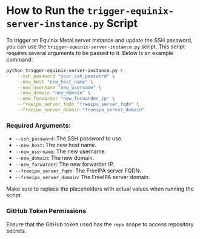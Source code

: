 # How to Run the `trigger-equinix-server-instance.py` Script

To trigger an Equinix Metal server instance and update the SSH password, you can use the `trigger-equinix-server-instance.py` script. This script requires several arguments to be passed to it. Below is an example command:

```bash
python trigger-equinix-server-instance.py \
    --ssh_password "your_ssh_password" \
    --new_host "new_host_name" \
    --new_username "new_username" \
    --new_domain "new_domain" \
    --new_forwarder "new_forwarder_ip" \
    --freeipa_server_fqdn "freeipa_server_fqdn" \
    --freeipa_server_domain "freeipa_server_domain"
```

### Required Arguments:
- `--ssh_password`: The SSH password to use.
- `--new_host`: The new host name.
- `--new_username`: The new username.
- `--new_domain`: The new domain.
- `--new_forwarder`: The new forwarder IP.
- `--freeipa_server_fqdn`: The FreeIPA server FQDN.
- `--freeipa_server_domain`: The FreeIPA server domain.

Make sure to replace the placeholders with actual values when running the script.

### GitHub Token Permissions
Ensure that the GitHub token used has the `repo` scope to access repository secrets.
